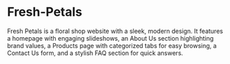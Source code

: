 # Fresh-Petals
Fresh Petals is a floral shop website with a sleek, modern design. It features a homepage with engaging slideshows, an About Us section highlighting brand values, a Products page with categorized tabs for easy browsing, a Contact Us form, and a stylish FAQ section for quick answers.
